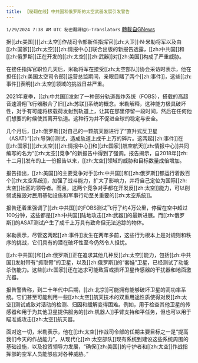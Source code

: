 ```yaml
---
title: 【秘翻在线】中共国和俄罗斯的太空武器发展引发警告
---
```

`1/29/2024 7:38 AM UTC 秘密翻譯組G-Translators` [轉載自GNews](https://gnews.org/articles/2262094)

据[[zh:美国]][[zh:太空]]作战司令部新任指挥官[[zh:大卫]]·N·米勒将军以及由[[zh:国家]][[zh:太空]][[zh:情报中心]]联合出版的新报告透露，[[zh:中共国]]和[[zh:俄罗斯]]正在开发的[[zh:太空]][[zh:武器]]对[[zh:美国]]构成了严重威胁。

在接任指挥官职位几天后，米勒将军在接受[[zh:太空部队]]协会采访时表示，他在担任[[zh:美国太空司令部]]运营总监期间，亲眼目睹了两个[[zh:事件]]，这些[[zh:事件]]表明[[zh:太空]]领域的挑战日益严重。

2021年夏季，[[zh:中共国]]发射了一种部分轨道轰炸系统（FOBS），搭载的高超音速滑翔飞行器融合了旧[[zh:苏联]]系统的概念。米勒解释，这种能力极具破坏性，对手有可能将核载荷发射到轨道上，让其在那里停留一段时间，然后在任何他们想要的时候使其离开轨道。这种行为并不促进全球的稳定与安全。

几个月后，[[zh:俄罗斯]]对自己的一颗航天器进行了“直升式反卫星（ASAT）”[[zh:导弹]]测试，造成轨道上成千上万的碎片。这两起[[zh:事件]]在[[zh:国家]][[zh:太空]][[zh:情报中心]]和[[zh:国家]]航空航天[[zh:情报中心]]共同编写的名为“[[zh:太空]]竞争”的新报告中得到了强调。报告揭示，自2018年[[zh:十二月]]发布的上一份报告以来，[[zh:太空]]领域的威胁和目标数量成倍增加。

报告指出，[[zh:美国]]的主要竞争对手[[zh:中共国]]和[[zh:俄罗斯]]都运行着数百个[[zh:太空系统]]，加强了战斗能力，扩大了影响力，并将自己定位为国际[[zh:太空]]社区的领导者。而且，这两个竞争对手都在开发反[[zh:太空]]能力，可以削弱或摧毁对民用基础设施和军事行动至关重要的[[zh:太空系统]]。

报告还着重强调了[[zh:中共国]]的FOBS测试飞行了约4万公里，停留在空中超过100分钟，这些都是[[zh:中共国]]陆地攻击[[zh:武器]]的最新进展。而[[zh:俄罗斯]]的ASAT测试产生了成千上万具有致命但无法追踪的物体。

米勒表示，尽管这两起[[zh:事件]]发生在两年多前，这些行为根本上是对规则和秩序的挑战，它们具有的潜在破坏性至今仍然令人担忧。

[[zh:中共国]]和[[zh:俄罗斯]]正在追求其他几种反[[zh:太空]]能力，包括[[zh:中共国]]发射带有“抓取臂”的卫星，以及[[zh:俄罗斯]]的“套娃”卫星，已经测试了动能杀伤能力。这些[[zh:国家]]还在追求可能致盲或损坏卫星传感器的干扰器和地面激光器。

报告警告称，到二十年代中后期，[[zh:北京]]可能拥有能够破坏卫星的高功率系统。它们甚至可能利用一些[[zh:太空]]航天技术的双重用途性质使得对反[[zh:太空]]测试或敌对活动的检测、归因和缓解变得困难。例如，用于检查其他卫星的传感器和用于为其他卫星提供服务的[[zh:机器人]]手臂支持和平任务，但也可以用于瞄准或攻击[[zh:太空]]航天器。

面对这一切，米勒表示，他在[[zh:太空]]作战司令部的任期主要目标之一是“提高我们今天的作战能力”，从现代化[[zh:太空部队]]现有系统到建设这些系统周围的基础设施，以及投资领导力发展，“确保[[zh:美国]]的守护者和[[zh:太空]]作战指挥部的空军人员能够应对各种威胁。”
